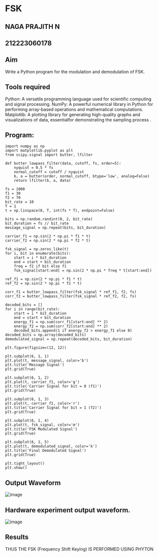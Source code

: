 # FSK
## NAGA PRAJITH N
## 212223060178
## Aim
Write a Python program for the modulation and demodulation of FSK.

## Tools required
Python: A versatile programming language used for scientific computing and signal processing. NumPy: A powerful numerical library in Python for performing array-based operations and mathematical computations. Matplotlib: A plotting library for generating high-quality graphs and visualizations of data, essentialfor demonstrating the sampling process .

## Program:
~~~
import numpy as np
import matplotlib.pyplot as plt
from scipy.signal import butter, lfilter

def butter_lowpass_filter(data, cutoff, fs, order=5):
    nyquist = 0.5 * fs
    normal_cutoff = cutoff / nyquist
    b, a = butter(order, normal_cutoff, btype='low', analog=False)
    return lfilter(b, a, data)

fs = 1000
f1 = 30
f2 = 70
bit_rate = 10
T = 1
t = np.linspace(0, T, int(fs * T), endpoint=False)

bits = np.random.randint(0, 2, bit_rate)
bit_duration = fs // bit_rate
message_signal = np.repeat(bits, bit_duration)

carrier_f1 = np.sin(2 * np.pi * f1 * t)
carrier_f2 = np.sin(2 * np.pi * f2 * t)

fsk_signal = np.zeros_like(t)
for i, bit in enumerate(bits):
    start = i * bit_duration
    end = start + bit_duration
    freq = f2 if bit else f1
    fsk_signal[start:end] = np.sin(2 * np.pi * freq * t[start:end])

ref_f1 = np.sin(2 * np.pi * f1 * t)
ref_f2 = np.sin(2 * np.pi * f2 * t)

corr_f1 = butter_lowpass_filter(fsk_signal * ref_f1, f2, fs)
corr_f2 = butter_lowpass_filter(fsk_signal * ref_f2, f2, fs)

decoded_bits = []
for i in range(bit_rate):
    start = i * bit_duration
    end = start + bit_duration
    energy_f1 = np.sum(corr_f1[start:end] ** 2)
    energy_f2 = np.sum(corr_f2[start:end] ** 2)
    decoded_bits.append(1 if energy_f2 > energy_f1 else 0)
decoded_bits = np.array(decoded_bits)
demodulated_signal = np.repeat(decoded_bits, bit_duration)

plt.figure(figsize=(12, 12))

plt.subplot(6, 1, 1)
plt.plot(t, message_signal, color='b')
plt.title('Message Signal')
plt.grid(True)

plt.subplot(6, 1, 2)
plt.plot(t, carrier_f1, color='g')
plt.title('Carrier Signal for bit = 0 (f1)')
plt.grid(True)

plt.subplot(6, 1, 3)
plt.plot(t, carrier_f2, color='r')
plt.title('Carrier Signal for bit = 1 (f2)')
plt.grid(True)

plt.subplot(6, 1, 4)
plt.plot(t, fsk_signal, color='m')
plt.title('FSK Modulated Signal')
plt.grid(True)

plt.subplot(6, 1, 5)
plt.plot(t, demodulated_signal, color='k')
plt.title('Final Demodulated Signal')
plt.grid(True)

plt.tight_layout()
plt.show()
~~~
## Output Waveform
![image](https://github.com/user-attachments/assets/47bf390d-8cc0-40ed-b2be-19bd82a83bac)
## Hardware experiment output waveform.
![image](https://github.com/user-attachments/assets/6b78236e-04f4-4bea-b534-a61b35aa1a43)

## Results
THUS THE FSK (Frequency Shift Keying) IS PERFORMED USING PHYTON

